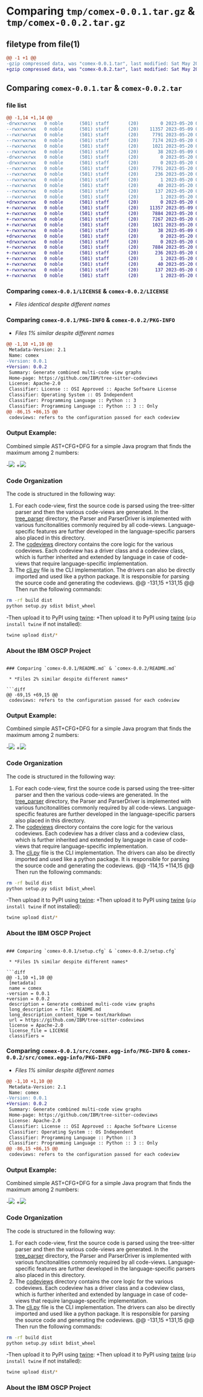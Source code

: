 # Comparing `tmp/comex-0.0.1.tar.gz` & `tmp/comex-0.0.2.tar.gz`

## filetype from file(1)

```diff
@@ -1 +1 @@
-gzip compressed data, was "comex-0.0.1.tar", last modified: Sat May 20 03:17:31 2023, max compression
+gzip compressed data, was "comex-0.0.2.tar", last modified: Sat May 20 03:22:50 2023, max compression
```

## Comparing `comex-0.0.1.tar` & `comex-0.0.2.tar`

### file list

```diff
@@ -1,14 +1,14 @@
-drwxrwxrwx   0 noble      (501) staff       (20)        0 2023-05-20 03:17:31.120000 comex-0.0.1/
--rwxrwxrwx   0 noble      (501) staff       (20)    11357 2023-05-09 06:59:54.000000 comex-0.0.1/LICENSE
--rwxrwxrwx   0 noble      (501) staff       (20)     7791 2023-05-20 03:17:31.130000 comex-0.0.1/PKG-INFO
--rwxrwxrwx   0 noble      (501) staff       (20)     7174 2023-05-20 03:17:16.000000 comex-0.0.1/README.md
--rwxrwxrwx   0 noble      (501) staff       (20)     1021 2023-05-20 03:17:31.130000 comex-0.0.1/setup.cfg
--rwxrwxrwx   0 noble      (501) staff       (20)       38 2023-05-09 06:59:54.000000 comex-0.0.1/setup.py
-drwxrwxrwx   0 noble      (501) staff       (20)        0 2023-05-20 03:17:31.120000 comex-0.0.1/src/
-drwxrwxrwx   0 noble      (501) staff       (20)        0 2023-05-20 03:17:31.120000 comex-0.0.1/src/comex.egg-info/
--rwxrwxrwx   0 noble      (501) staff       (20)     7791 2023-05-20 03:17:31.000000 comex-0.0.1/src/comex.egg-info/PKG-INFO
--rwxrwxrwx   0 noble      (501) staff       (20)      236 2023-05-20 03:17:31.000000 comex-0.0.1/src/comex.egg-info/SOURCES.txt
--rwxrwxrwx   0 noble      (501) staff       (20)        1 2023-05-20 03:17:31.000000 comex-0.0.1/src/comex.egg-info/dependency_links.txt
--rwxrwxrwx   0 noble      (501) staff       (20)       40 2023-05-20 03:17:31.000000 comex-0.0.1/src/comex.egg-info/entry_points.txt
--rwxrwxrwx   0 noble      (501) staff       (20)      137 2023-05-20 03:17:31.000000 comex-0.0.1/src/comex.egg-info/requires.txt
--rwxrwxrwx   0 noble      (501) staff       (20)        1 2023-05-20 03:17:31.000000 comex-0.0.1/src/comex.egg-info/top_level.txt
+drwxrwxrwx   0 noble      (501) staff       (20)        0 2023-05-20 03:22:50.150000 comex-0.0.2/
+-rwxrwxrwx   0 noble      (501) staff       (20)    11357 2023-05-09 06:59:54.000000 comex-0.0.2/LICENSE
+-rwxrwxrwx   0 noble      (501) staff       (20)     7884 2023-05-20 03:22:50.160000 comex-0.0.2/PKG-INFO
+-rwxrwxrwx   0 noble      (501) staff       (20)     7267 2023-05-20 03:21:28.000000 comex-0.0.2/README.md
+-rwxrwxrwx   0 noble      (501) staff       (20)     1021 2023-05-20 03:22:50.160000 comex-0.0.2/setup.cfg
+-rwxrwxrwx   0 noble      (501) staff       (20)       38 2023-05-09 06:59:54.000000 comex-0.0.2/setup.py
+drwxrwxrwx   0 noble      (501) staff       (20)        0 2023-05-20 03:22:50.150000 comex-0.0.2/src/
+drwxrwxrwx   0 noble      (501) staff       (20)        0 2023-05-20 03:22:50.150000 comex-0.0.2/src/comex.egg-info/
+-rwxrwxrwx   0 noble      (501) staff       (20)     7884 2023-05-20 03:22:50.000000 comex-0.0.2/src/comex.egg-info/PKG-INFO
+-rwxrwxrwx   0 noble      (501) staff       (20)      236 2023-05-20 03:22:50.000000 comex-0.0.2/src/comex.egg-info/SOURCES.txt
+-rwxrwxrwx   0 noble      (501) staff       (20)        1 2023-05-20 03:22:50.000000 comex-0.0.2/src/comex.egg-info/dependency_links.txt
+-rwxrwxrwx   0 noble      (501) staff       (20)       40 2023-05-20 03:22:50.000000 comex-0.0.2/src/comex.egg-info/entry_points.txt
+-rwxrwxrwx   0 noble      (501) staff       (20)      137 2023-05-20 03:22:50.000000 comex-0.0.2/src/comex.egg-info/requires.txt
+-rwxrwxrwx   0 noble      (501) staff       (20)        1 2023-05-20 03:22:50.000000 comex-0.0.2/src/comex.egg-info/top_level.txt
```

### Comparing `comex-0.0.1/LICENSE` & `comex-0.0.2/LICENSE`

 * *Files identical despite different names*

### Comparing `comex-0.0.1/PKG-INFO` & `comex-0.0.2/PKG-INFO`

 * *Files 1% similar despite different names*

```diff
@@ -1,10 +1,10 @@
 Metadata-Version: 2.1
 Name: comex
-Version: 0.0.1
+Version: 0.0.2
 Summary: Generate combined multi-code view graphs
 Home-page: https://github.com/IBM/tree-sitter-codeviews
 License: Apache-2.0
 Classifier: License :: OSI Approved :: Apache Software License
 Classifier: Operating System :: OS Independent
 Classifier: Programming Language :: Python :: 3
 Classifier: Programming Language :: Python :: 3 :: Only
@@ -86,15 +86,15 @@
 codeviews: refers to the configuration passed for each codeview
 ````
 
 ### Output Example:
 
 Combined simple AST+CFG+DFG for a simple Java program that finds the maximum among 2 numbers:
 
-<img src="sample.png" >
+<img src="https://github.com/IBM/tree-sitter-codeviews/raw/main/sample.png" >
 
 
 ### Code Organization
 The code is structured in the following way:
 1. For each code-view, first the source code is parsed using the tree-sitter parser and then the various code-views are generated. In the [tree_parser](src/comex/tree_parser) directory, the Parser and ParserDriver is implemented with various funcitonalities commonly required by all code-views. Language-specific features are further developed in the language-specific parsers also placed in this directory.
 2. The [codeviews](src/comex/codeviews) directory contains the core logic for the various codeviews. Each codeview has a driver class and a codeview class, which is further inherited and extended by language in case of code-views that require language-specific implementation.
 3. The [cli.py](src/comex/cli.py) file is the CLI implementation. The drivers can also be directly imported and used like a python package. It is responsible for parsing the source code and generating the codeviews.
@@ -131,15 +131,15 @@
 Then run the following commands:
 
 ```bash
 rm -rf build dist
 python setup.py sdist bdist_wheel
 ```
 
-Then upload it to PyPI using [twine](https://twine.readthedocs.io/en/latest/#installation):
+Then upload it to PyPI using [twine](https://twine.readthedocs.io/en/latest/#installation) (`pip install twine` if not installed):
 
 ```bash
 twine upload dist/*
 ```
 
 
 ### About the IBM OSCP Project
```

### Comparing `comex-0.0.1/README.md` & `comex-0.0.2/README.md`

 * *Files 2% similar despite different names*

```diff
@@ -69,15 +69,15 @@
 codeviews: refers to the configuration passed for each codeview
 ````
 
 ### Output Example:
 
 Combined simple AST+CFG+DFG for a simple Java program that finds the maximum among 2 numbers:
 
-<img src="sample.png" >
+<img src="https://github.com/IBM/tree-sitter-codeviews/raw/main/sample.png" >
 
 
 ### Code Organization
 The code is structured in the following way:
 1. For each code-view, first the source code is parsed using the tree-sitter parser and then the various code-views are generated. In the [tree_parser](src/comex/tree_parser) directory, the Parser and ParserDriver is implemented with various funcitonalities commonly required by all code-views. Language-specific features are further developed in the language-specific parsers also placed in this directory.
 2. The [codeviews](src/comex/codeviews) directory contains the core logic for the various codeviews. Each codeview has a driver class and a codeview class, which is further inherited and extended by language in case of code-views that require language-specific implementation.
 3. The [cli.py](src/comex/cli.py) file is the CLI implementation. The drivers can also be directly imported and used like a python package. It is responsible for parsing the source code and generating the codeviews.
@@ -114,15 +114,15 @@
 Then run the following commands:
 
 ```bash
 rm -rf build dist
 python setup.py sdist bdist_wheel
 ```
 
-Then upload it to PyPI using [twine](https://twine.readthedocs.io/en/latest/#installation):
+Then upload it to PyPI using [twine](https://twine.readthedocs.io/en/latest/#installation) (`pip install twine` if not installed):
 
 ```bash
 twine upload dist/*
 ```
 
 
 ### About the IBM OSCP Project
```

### Comparing `comex-0.0.1/setup.cfg` & `comex-0.0.2/setup.cfg`

 * *Files 1% similar despite different names*

```diff
@@ -1,10 +1,10 @@
 [metadata]
 name = comex
-version = 0.0.1
+version = 0.0.2
 description = Generate combined multi-code view graphs
 long_description = file: README.md
 long_description_content_type = text/markdown
 url = https://github.com/IBM/tree-sitter-codeviews
 license = Apache-2.0
 license_file = LICENSE
 classifiers =
```

### Comparing `comex-0.0.1/src/comex.egg-info/PKG-INFO` & `comex-0.0.2/src/comex.egg-info/PKG-INFO`

 * *Files 1% similar despite different names*

```diff
@@ -1,10 +1,10 @@
 Metadata-Version: 2.1
 Name: comex
-Version: 0.0.1
+Version: 0.0.2
 Summary: Generate combined multi-code view graphs
 Home-page: https://github.com/IBM/tree-sitter-codeviews
 License: Apache-2.0
 Classifier: License :: OSI Approved :: Apache Software License
 Classifier: Operating System :: OS Independent
 Classifier: Programming Language :: Python :: 3
 Classifier: Programming Language :: Python :: 3 :: Only
@@ -86,15 +86,15 @@
 codeviews: refers to the configuration passed for each codeview
 ````
 
 ### Output Example:
 
 Combined simple AST+CFG+DFG for a simple Java program that finds the maximum among 2 numbers:
 
-<img src="sample.png" >
+<img src="https://github.com/IBM/tree-sitter-codeviews/raw/main/sample.png" >
 
 
 ### Code Organization
 The code is structured in the following way:
 1. For each code-view, first the source code is parsed using the tree-sitter parser and then the various code-views are generated. In the [tree_parser](src/comex/tree_parser) directory, the Parser and ParserDriver is implemented with various funcitonalities commonly required by all code-views. Language-specific features are further developed in the language-specific parsers also placed in this directory.
 2. The [codeviews](src/comex/codeviews) directory contains the core logic for the various codeviews. Each codeview has a driver class and a codeview class, which is further inherited and extended by language in case of code-views that require language-specific implementation.
 3. The [cli.py](src/comex/cli.py) file is the CLI implementation. The drivers can also be directly imported and used like a python package. It is responsible for parsing the source code and generating the codeviews.
@@ -131,15 +131,15 @@
 Then run the following commands:
 
 ```bash
 rm -rf build dist
 python setup.py sdist bdist_wheel
 ```
 
-Then upload it to PyPI using [twine](https://twine.readthedocs.io/en/latest/#installation):
+Then upload it to PyPI using [twine](https://twine.readthedocs.io/en/latest/#installation) (`pip install twine` if not installed):
 
 ```bash
 twine upload dist/*
 ```
 
 
 ### About the IBM OSCP Project
```

